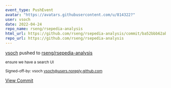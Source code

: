 ```yaml
---
event_type: PushEvent
avatar: "https://avatars.githubusercontent.com/u/814322?"
user: vsoch
date: 2022-04-24
repo_name: rseng/rsepedia-analysis
html_url: https://github.com/rseng/rsepedia-analysis/commit/ba52bbb62abc621fe8f39ef9d91a7f59c4565c3a
repo_url: https://github.com/rseng/rsepedia-analysis
---
```


<a href='https://github.com/vsoch' target='_blank'>vsoch</a> pushed to <a href='https://github.com/rseng/rsepedia-analysis' target='_blank'>rseng/rsepedia-analysis</a>

<small>ensure we have a search UI

Signed-off-by: vsoch <vsoch@users.noreply.github.com></small>

<a href='https://github.com/rseng/rsepedia-analysis/commit/ba52bbb62abc621fe8f39ef9d91a7f59c4565c3a' target='_blank'>View Commit</a>